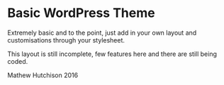 # Basic WordPress Theme
Extremely basic and to the point, just add in your own layout and customisations through your stylesheet.

This layout is still incomplete, few features here and there are still being coded.

Mathew Hutchison
2016
